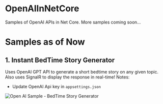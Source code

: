 # OpenAIInNetCore
Samples of OpenAI APIs in Net Core. More samples coming soon...

# Samples as of Now
## 1. Instant BedTime Story Generator
Uses OpenAI GPT API to generate a short bedtime story on any given topic. Also uses SignalR to display the response in real-time! 
Notes:
- Update OpenAI Api key in `appsettings.json`
 
![Open AI Sample - BedTime Story Generator](https://github.com/ParijatSoftware/OpenAIInNetCore/assets/9824189/9f41cce6-ad36-4c34-b738-87ffde4d8a39)

